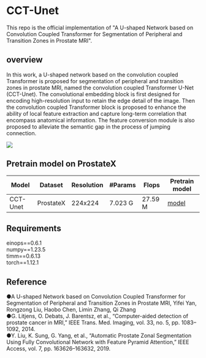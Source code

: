 # CCT-Unet
This repo is the official implementation of "A U-shaped Network based on Convolution Coupled Transformer for Segmentation of Peripheral and Transition Zones in Prostate MRI".

## overview
In this work, a U-shaped network based on the convolution coupled Transformer is proposed for segmentation of peripheral and transition zones in prostate MRI, named the convolution coupled Transformer U-Net (CCT-Unet). The convolutional embedding block is first designed for encoding high-resolution input to retain the edge detail of the image. Then the convolution coupled Transformer block is proposed to enhance the ability of local feature extraction and capture long-term correlation that encompass anatomical information. The feature conversion module is also proposed to alleviate the semantic gap in the process of jumping connection.

![](https://github.com/git-yan/CCT-Unet/blob/main/CCT-Unet%20framework.jpg?raw=true)

## Pretrain model on ProstateX
| Model       | Dataset     | Resolution  | #Params   | Flops       | Pretrain model|
| ----------- | ----------- | ----------- | ----------| ----------- | ----------- |
| CCT-Unet    | ProstateX   | 224x224     | 7.023 G   | 27.59 M     | [model](https://pan.baidu.com/s/11JSZz1Mr4C9pYrBEYGsiEA?pwd=0000 )   |



## Requirements
einops==0.6.1 \
numpy==1.23.5 \
timm==0.6.13 \
torch==1.12.1



## Reference
●A U-shaped Network based on Convolution Coupled Transformer for Segmentation of Peripheral and Transition Zones in Prostate MRI, Yifei Yan, Rongzong Liu, Haobo Chen, Limin Zhang, Qi Zhang \
●G. Litjens, O. Debats, J. Barentsz, et al., “Computer-aided detection of prostate cancer in MRI,” IEEE Trans. Med. Imaging, vol. 33, no. 5, pp. 1083–1092, 2014. \
●Y. Liu, K. Sung, G. Yang, et al., “Automatic Prostate Zonal Segmentation Using Fully Convolutional Network with Feature Pyramid Attention,” IEEE Access, vol. 7, pp. 163626–163632, 2019.
